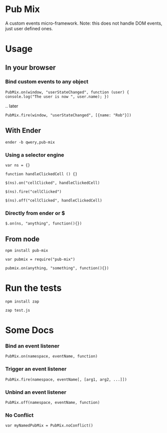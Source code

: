 Pub Mix
=======

A custom events micro-framework. Note: this does not handle DOM events, just user defined ones.

Usage
=====

In your browser
---------------

### Bind custom events to any object
`PubMix.on(window, "userStateChanged", function (user) { console.log("The user is now ", user.name); })`

.. later

`PubMix.fire(window, "userStateChanged", [{name: "Rob"}])`


With Ender
--------

`ender -b qwery,pub-mix`

### Using a selector engine
`var ns = {}`

`function handleClickedCell () {}`

`$(ns).on("cellClicked", handleClickedCell)`

`$(ns).fire("cellClicked")`

`$(ns).off("cellClicked", handleClickedCell)`

### Directly from ender or $

`$.on(ns, "anything", function(){})`


From node
--------

`npm install pub-mix`

`var pubmix = require("pub-mix")`

`pubmix.on(anything, "something", function(){})`



Run the tests
=============

`npm install zap`

`zap test.js`



Some Docs
=========

### Bind an event listener
`PubMix.on(namespace, eventName, function)`

### Trigger an event listener
`PubMix.fire(namespace, eventName[, [arg1, arg2, ...]])`

### Unbind an event listener
`PubMix.off(namespace, eventName, function)`

### No Conflict
`var myNamedPubMix = PubMix.noConflict()`

